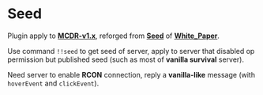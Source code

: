 # Seed

Plugin apply to **[MCDR-v1.x](https://github.com/Fallen-Breath/MCDReforged)**, reforged from **[Seed](https://github.com/MCDReforged/Seed)** of **[White_Paper](https://github.com/AngelicaRoot)**.  

Use command `!!seed` to get seed of server, apply to server that disabled op permission but published seed (such as most of **vanilla survival** server).  

Need server to enable **RCON** connection, reply a **vanilla-like** message (with `hoverEvent` and `clickEvent`).  
